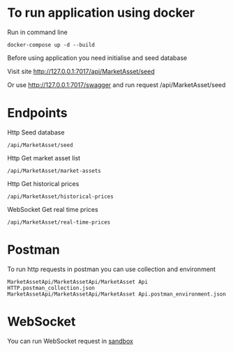 # To run application using docker
Run in command line
```
docker-compose up -d --build
```
Before using application you need initialise and seed database

Visit site http://127.0.0.1:7017/api/MarketAsset/seed

Or use http://127.0.0.1:7017/swagger and run request /api/MarketAsset/seed

# Endpoints
Http Seed database
```
/api/MarketAsset/seed
```
Http Get market asset list
```
/api/MarketAsset/market-assets
```
Http Get historical prices
```
/api/MarketAsset/historical-prices
```
WebSocket Get real time prices
```
/api/MarketAsset/real-time-prices
```

# Postman
To run http requests in postman you can use collection and environment
```
MarketAssetApi/MarketAssetApi/MarketAsset Api HTTP.postman_collection.json
MarketAssetApi/MarketAssetApi/MarketAsset Api.postman_environment.json
```

# WebSocket
You can run WebSocket request in [sandbox](https://app.gosandy.io/?url=https://raw.githubusercontent.com/PesSobakov/MarketAssetApi/refs/heads/master/MarketAssetApi/MarketAsset%20Api%20Websocket.json)
